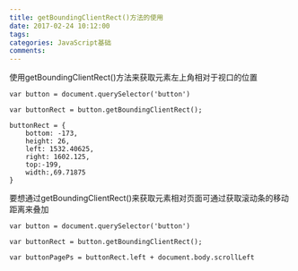 ```yaml
---
title: getBoundingClientRect()方法的使用
date: 2017-02-24 10:12:00
tags:
categories: JavaScript基础
comments:
---
```


使用getBoundingClientRect()方法来获取元素左上角相对于视口的位置


```
var button = document.querySelector('button')

var buttonRect = button.getBoundingClientRect();

buttonRect = {
    bottom: -173,
    height: 26,
    left: 1532.40625,
    right: 1602.125,
    top:-199,
    width:,69.71875
}
```

要想通过getBoundingClientRect()来获取元素相对页面可通过获取滚动条的移动距离来叠加

```
var button = document.querySelector('button')

var buttonRect = button.getBoundingClientRect();

var buttonPagePs = buttonRect.left + document.body.scrollLeft
```


